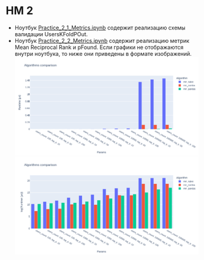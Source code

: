# HM 2
* Ноутбук [Practice_2_1_Metrics.ipynb](Practice_2_1_Metrics.ipynb) содержит реализацию
схемы валидации UsersKFoldPOut.
* Ноутбук [Practice_2_2_Metrics.ipynb](Practice_2_2_Metrics.ipynb) содержит реализацию
метрик Mean Reciprocal Rank и pFound. Если графики не отображаются внутри ноутбука,
то ниже они приведены в формате изображений.
![Algorithms comparison](docs/algorithms_comparison.png)
![Algorithms comparison, log(Runtime)](docs/algorithms_comparison_log.png)
